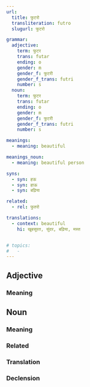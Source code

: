 ```yaml
---
url:
  title: फुटरो
  transliteration: futro
  slugurl: फुटरो

grammar:
  adjective:
    term: फुटर
    trans: futar
    ending: o
    gender: m
    gender_f: फुटरी
    gender_f_trans: futri
    number: s
  noun:
    term: फुटर
    trans: futar
    ending: o
    gender: m
    gender_f: फुटरी
    gender_f_trans: futri
    number: s

meanings:
  - meaning: beautiful

meanings_noun:
  - meaning: beautiful person

syns: 
  - syn: हऊ
  - syn: हाऊ
  - syn: बढ़िया

related:
  - rel: फुतरो

translations:
  - context: beautiful
    hi: खूबसूरत, सुंदर, बढ़िया, मस्त


# topics: 
#   -
---
```


## Adjective
### Meaning
<meaning :meanings="meanings" :url="url"></meaning>

## Noun
### Meaning
<meaning :meanings="meanings_noun" :url="url"></meaning>

<!-- ### Examples
<eg :eg="examples"></eg> -->

### Related
<related :related="related"></related>

### Translation
<translation :translation="translations" :url="url"></translation>

### Declension
<noun-decl :grammar="grammar" :url="url"></noun-decl>